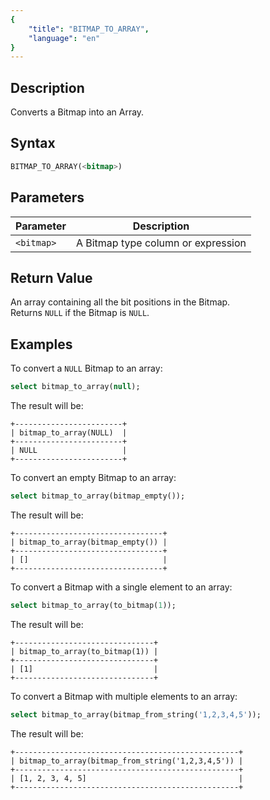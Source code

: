 ```yaml
---
{
    "title": "BITMAP_TO_ARRAY",
    "language": "en"
}
---
```


## Description

Converts a Bitmap into an Array.

## Syntax

```sql
BITMAP_TO_ARRAY(<bitmap>)
```

## Parameters

| Parameter  | Description                     |
|------------|---------------------------------|
| `<bitmap>` | A Bitmap type column or expression |

## Return Value

An array containing all the bit positions in the Bitmap.  
Returns `NULL` if the Bitmap is `NULL`.

## Examples

To convert a `NULL` Bitmap to an array:

```sql
select bitmap_to_array(null);
```

The result will be:

```text
+------------------------+
| bitmap_to_array(NULL)  |
+------------------------+
| NULL                   |
+------------------------+
```

To convert an empty Bitmap to an array:

```sql
select bitmap_to_array(bitmap_empty());
```

The result will be:

```text
+---------------------------------+
| bitmap_to_array(bitmap_empty()) |
+---------------------------------+
| []                              |
+---------------------------------+
```

To convert a Bitmap with a single element to an array:

```sql
select bitmap_to_array(to_bitmap(1));
```

The result will be:

```text
+-------------------------------+
| bitmap_to_array(to_bitmap(1)) |
+-------------------------------+
| [1]                           |
+-------------------------------+
```

To convert a Bitmap with multiple elements to an array:

```sql
select bitmap_to_array(bitmap_from_string('1,2,3,4,5'));
```

The result will be:

```text
+--------------------------------------------------+
| bitmap_to_array(bitmap_from_string('1,2,3,4,5')) |
+--------------------------------------------------+
| [1, 2, 3, 4, 5]                                  |
+--------------------------------------------------+
```
